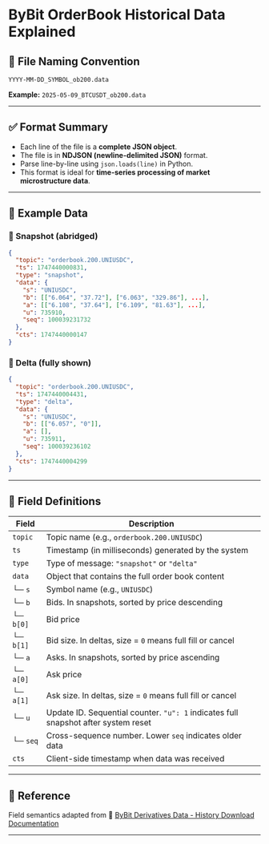 # ByBit OrderBook Historical Data Explained

## 📄 File Naming Convention

```
YYYY-MM-DD_SYMBOL_ob200.data
```

**Example:**
`2025-05-09_BTCUSDT_ob200.data`

---

## ✅ Format Summary

* Each line of the file is a **complete JSON object**.
* The file is in **NDJSON (newline-delimited JSON)** format.
* Parse line-by-line using `json.loads(line)` in Python.
* This format is ideal for **time-series processing of market microstructure data**.

---

## 🧪 Example Data

### 📌 Snapshot (abridged)

```json
{
  "topic": "orderbook.200.UNIUSDC",
  "ts": 1747440000831,
  "type": "snapshot",
  "data": {
    "s": "UNIUSDC",
    "b": [["6.064", "37.72"], ["6.063", "329.86"], ...],
    "a": [["6.108", "37.64"], ["6.109", "81.63"], ...],
    "u": 735910,
    "seq": 100039231732
  },
  "cts": 1747440000147
}
```

### 📌 Delta (fully shown)

```json
{
  "topic": "orderbook.200.UNIUSDC",
  "ts": 1747440004431,
  "type": "delta",
  "data": {
    "s": "UNIUSDC",
    "b": [["6.057", "0"]],
    "a": [],
    "u": 735911,
    "seq": 100039236102
  },
  "cts": 1747440004299
}
```

---

## 📂 Field Definitions

| Field     | Description                                                                        |
| --------- | ---------------------------------------------------------------------------------- |
| `topic`   | Topic name (e.g., `orderbook.200.UNIUSDC`)                                         |
| `ts`      | Timestamp (in milliseconds) generated by the system                                |
| `type`    | Type of message: `"snapshot"` or `"delta"`                                         |
| `data`    | Object that contains the full order book content                                   |
| └─ `s`    | Symbol name (e.g., `UNIUSDC`)                                                      |
| └─ `b`    | Bids. In snapshots, sorted by price descending                                     |
| └─ `b[0]` | Bid price                                                                          |
| └─ `b[1]` | Bid size. In deltas, size = `0` means full fill or cancel                          |
| └─ `a`    | Asks. In snapshots, sorted by price ascending                                      |
| └─ `a[0]` | Ask price                                                                          |
| └─ `a[1]` | Ask size. In deltas, size = `0` means full fill or cancel                          |
| └─ `u`    | Update ID. Sequential counter. `"u": 1` indicates full snapshot after system reset |
| └─ `seq`  | Cross-sequence number. Lower `seq` indicates older data                            |
| `cts`     | Client-side timestamp when data was received                                       |

---

## 📎 Reference

Field semantics adapted from
🔗 [ByBit Derivatives Data - History Download Documentation](https://www.bybit.com/derivatives/en/history-data)

---
